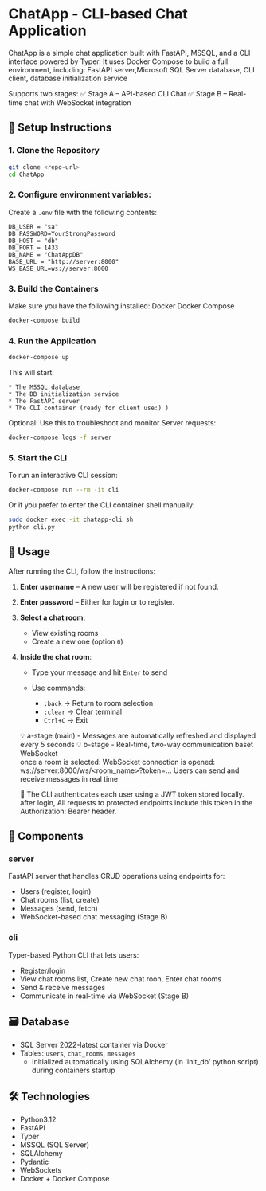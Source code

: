 # ChatApp - CLI-based Chat Application

ChatApp is a simple chat application built with FastAPI, MSSQL, and a CLI interface powered by Typer.
It uses Docker Compose to build a full environment, including: FastAPI server,Microsoft SQL Server database, CLI client, database initialization service 

Supports two stages:
✅ Stage A – API-based CLI Chat
✅ Stage B – Real-time chat with WebSocket integration

## 🚀 Setup Instructions

### 1. Clone the Repository

```bash
git clone <repo-url>
cd ChatApp
```

### 2. Configure environment variables:

Create a `.env` file with the following contents:

```env
DB_USER = "sa"
DB_PASSWORD=YourStrongPassword
DB_HOST = "db"
DB_PORT = 1433
DB_NAME = "ChatAppDB"
BASE_URL = "http://server:8000"
WS_BASE_URL=ws://server:8000
```

### 3. Build the Containers
Make sure you have the following installed:
    Docker
    Docker Compose

```bash
docker-compose build
```
### 4. Run the Application

```bash
docker-compose up
```

This will start:

    * The MSSQL database
    * The DB initialization service
    * The FastAPI server
    * The CLI container (ready for client use:) )

Optional: Use this to troubleshoot and monitor Server requests:
```bash
docker-compose logs -f server
```
### 5. Start the CLI

To run an interactive CLI session:

```bash
docker-compose run --rm -it cli
```

Or if you prefer to enter the CLI container shell manually:

```bash
sudo docker exec -it chatapp-cli sh
python cli.py
```

## 🧪 Usage

After running the CLI, follow the instructions:

1. **Enter username** – A new user will be registered if not found.

2. **Enter password** – Either for login or to register.

3. **Select a chat room**:

   * View existing rooms
   * Create a new one (option `0`)

4. **Inside the chat room**:

   * Type your message and hit `Enter` to send
   * Use commands:

     * `:back` → Return to room selection
     * `:clear` → Clear terminal
     * `Ctrl+C` → Exit

    💡 a-stage (main) - Messages are automatically refreshed and displayed every 5 seconds
    💡 b-stage - Real-time, two-way communication baset WebSocket  
        once a room is selected:
            WebSocket connection is opened: ws://server:8000/ws/<room_name>?token=...
            Users can send and receive messages in real time


    🔐 The CLI authenticates each user using a JWT token stored locally. after login, All requests to protected endpoints include this token in the Authorization: Bearer <token> header. 
    
 
## 🧱 Components

### server

FastAPI server that handles CRUD operations using endpoints for:

* Users (register, login)
* Chat rooms (list, create)
* Messages (send, fetch)
* WebSocket-based chat messaging (Stage B)

### cli

Typer-based Python CLI that lets users:

* Register/login
* View chat rooms list, Create new chat roon, Enter chat rooms
* Send & receive messages
* Communicate in real-time via WebSocket (Stage B)

## 🗃️ Database

* SQL Server 2022-latest container via Docker
* Tables: `users`, `chat_rooms`, `messages`
    * Initialized automatically using SQLAlchemy (in 'init_db' python script) during containers startup

## 🛠️ Technologies

* Python3.12
* FastAPI
* Typer
* MSSQL (SQL Server)
* SQLAlchemy
* Pydantic
* WebSockets
* Docker + Docker Compose